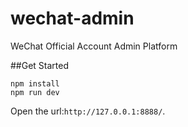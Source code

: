 # wechat-admin
WeChat Official Account Admin Platform

##Get Started
```
npm install
npm run dev
```
Open the url:`http://127.0.0.1:8888/`.
